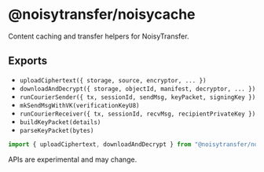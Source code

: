 # @noisytransfer/noisycache

Content caching and transfer helpers for NoisyTransfer.

## Exports

- `uploadCiphertext({ storage, source, encryptor, ... })`
- `downloadAndDecrypt({ storage, objectId, manifest, decryptor, ... })`
- `runCourierSender({ tx, sessionId, sendMsg, keyPacket, signingKey })`
- `mkSendMsgWithVK(verificationKeyU8)`
- `runCourierReceiver({ tx, sessionId, recvMsg, recipientPrivateKey })`
- `buildKeyPacket(details)`
- `parseKeyPacket(bytes)`

```js
import { uploadCiphertext, downloadAndDecrypt } from "@noisytransfer/noisycache";
```

APIs are experimental and may change.